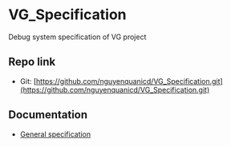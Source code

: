 # VG_Specification
Debug system specification of VG project

## Repo link

- Git: [https://github.com/nguyenquanicd/VG_Specification.git](https://github.com/nguyenquanicd/VG_Specification.git)

## Documentation
- [General specification](https://github.com/nguyenquanicd/VG_Specification/blob/master/001_General_Spec/VG_General_spec.doc)  


